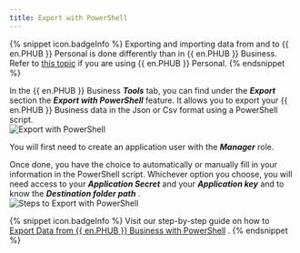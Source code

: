 ```yaml
---
title: Export with PowerShell
---
```

{% snippet icon.badgeInfo %} 
Exporting and importing data from and to {{ en.PHUB }} Personal is done differently than in {{ en.PHUB }} Business. Refer to [this topic](/kb/password-hub/how-to-articles/import-export-data-hub-personal/) if you are using {{ en.PHUB }} Personal. 
{% endsnippet %}
 
In the {{ en.PHUB }} Business ***Tools*** tab, you can find under the ***Export*** section the ***Export with PowerShell*** feature. It allows you to export your {{ en.PHUB }} Business data in the Json or Csv format using a PowerShell script.  
![Export with PowerShell](/img/en/hub/Hub2077.png) 

You will first need to create an application user with the ***Manager*** role.  

Once done, you have the choice to automatically or manually fill in your information in the PowerShell script. Whichever option you choose, you will need access to your ***Application Secret*** and your ***Application key*** and to know the ***Destination folder path*** .  
![Steps to Export with PowerShell](/img/en/hub/Hub2078.png) 

{% snippet icon.badgeInfo %} 
Visit our step-by-step guide on how to [Export Data from {{ en.PHUB }} Business with PowerShell](/kb/password-hub/how-to-articles/export-data-hub-business-powershell/) . 
{% endsnippet %}
 

